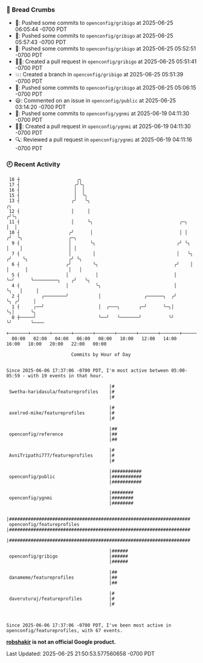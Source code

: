 ### 🍞 Bread Crumbs

 * 🚢: Pushed some commits to `openconfig/gribigo` at 2025-06-25 06:05:44 -0700 PDT
 * 🚢: Pushed some commits to `openconfig/gribigo` at 2025-06-25 05:57:43 -0700 PDT
 * 🚢: Pushed some commits to `openconfig/gribigo` at 2025-06-25 05:52:51 -0700 PDT
 * ✍🏼: Created a pull request in `openconfig/gribigo` at 2025-06-25 05:51:41 -0700 PDT
 * 💥: Created a branch in `openconfig/gribigo` at 2025-06-25 05:51:39 -0700 PDT
 * 🚢: Pushed some commits to `openconfig/gribigo` at 2025-06-25 05:06:15 -0700 PDT
 * 😃: Commented on an issue in `openconfig/public` at 2025-06-25 03:14:20 -0700 PDT
 * 🚢: Pushed some commits to `openconfig/ygnmi` at 2025-06-19 04:11:30 -0700 PDT
 * ✍🏼: Created a pull request in `openconfig/ygnmi` at 2025-06-19 04:11:30 -0700 PDT
 * 🔍: Reviewed a pull request in  `openconfig/ygnmi` at 2025-06-19 04:11:16 -0700 PDT

### 🕘 Recent Activity
```
 18 ┼                     ╭╮
 17 ┤                    ╭╯╰╮
 16 ┤                    │  │
 15 ┤                    │  ╰╮
 13 ┤                   ╭╯   ╰╮                                          ╭╮
 12 ┤                   │     │                                         ╭╯╰╮
 11 ┤                   │     ╰╮                                ╭─╮     │  │
 10 ┤                  ╭╯      │                                │ │    ╭╯  ╰╮                 ╭─╮
  9 ┤                  │       ╰╮                              ╭╯ ╰╮   │    │                 │ │
  7 ┤                  │        │                              │   ╰╮ ╭╯    ╰╮               ╭╯ ╰╮
  6 ┤                 ╭╯        ╰╮                            ╭╯    │ │      │               │   │
  5 ┤                 │          │                            │     ╰─╯      ╰─────────╮    ╭╯   ╰╮
  4 ┤                 │          ╰╮                           │                        ╰╮   │     │
  2 ┤        ╭────────╯           │                ╭──────╮  ╭╯                         ╰╮ ╭╯     │
  1 ┤     ╭──╯                    │  ╭───╮       ╭─╯      ╰─╮│                           ╰╮│      ╰╮
  0 ┼─────╯                       ╰──╯   ╰───────╯          ╰╯                            ╰╯       ╰────
    +───────+───────+───────+───────+───────+───────+───────+───────+───────+───────+───────+───────+────
  00:00   02:00   04:00   06:00   08:00   10:00   12:00   14:00   16:00   18:00   20:00   22:00   00:00   

						Commits by Hour of Day


Since 2025-06-06 17:37:06 -0700 PDT, I'm most active between 05:00-05:59 - with 19 events in that hour.

```



```
                                      |#
 Swetha-haridasula/featureprofiles    |#
                                      |#

                                      |#
 axelrod-mike/featureprofiles         |#
                                      |#

                                      |##
 openconfig/reference                 |##
                                      |##

                                      |#
 AvniTripathi777/featureprofiles      |#
                                      |#

                                      |###########
 openconfig/public                    |###########
                                      |###########

                                      |########
 openconfig/ygnmi                     |########
                                      |########

                                      |###################################################################
 openconfig/featureprofiles           |###################################################################
                                      |###################################################################

                                      |######
 openconfig/gribigo                   |######
                                      |######

                                      |##
 danameme/featureprofiles             |##
                                      |##

                                      |#
 daveruturaj/featureprofiles          |#
                                      |#



Since 2025-06-06 17:37:06 -0700 PDT, I've been most active in openconfig/featureprofiles, with 67 events.

```
**[robshakir](mailto:robjs@google.com) is not an official Google product.**  


Last Updated: 2025-06-25 21:50:53.577560658 -0700 PDT

